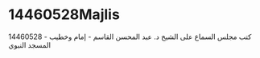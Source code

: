 # 14460528Majlis
 14460528 - كتب مجلس السماع على الشيخ د. عبد المحسن القاسم - إمام وخطيب المسجد النبوي
